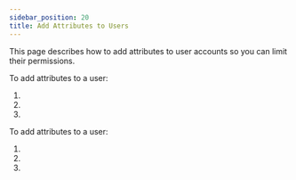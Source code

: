 ```yaml
---
sidebar_position: 20
title: Add Attributes to Users
---
```


This page describes how to add attributes to user accounts so you can limit their permissions.

<Tabs groupId="operating-systems">
<TabItem value="console" label="Web Console">

To add attributes to a user:

1. 
1. 
1. 

</TabItem>
<TabItem value="api" label="C8QL">

To add attributes to a user:

1. 
1. 
1. 

</TabItem>
</Tabs>